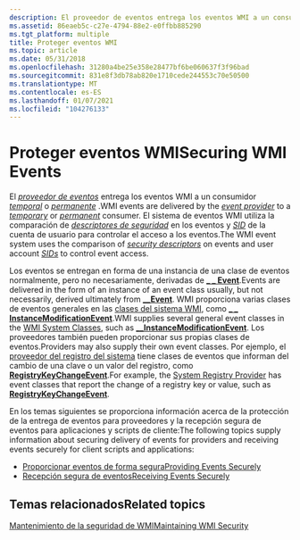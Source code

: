 ```yaml
---
description: El proveedor de eventos entrega los eventos WMI a un consumidor temporal o permanente. El sistema de eventos WMI utiliza la comparación de descriptores de seguridad en los eventos y SID de la cuenta de usuario para controlar el acceso a los eventos.
ms.assetid: 86eaeb5c-c27e-4794-88e2-e0ffbb885290
ms.tgt_platform: multiple
title: Proteger eventos WMI
ms.topic: article
ms.date: 05/31/2018
ms.openlocfilehash: 31280a4be25e358e28477bf6be060637f3f96bad
ms.sourcegitcommit: 831e8f3db78ab820e1710cede244553c70e50500
ms.translationtype: MT
ms.contentlocale: es-ES
ms.lasthandoff: 01/07/2021
ms.locfileid: "104276133"
---
```

# <a name="securing-wmi-events"></a><span data-ttu-id="87e5f-104">Proteger eventos WMI</span><span class="sxs-lookup"><span data-stu-id="87e5f-104">Securing WMI Events</span></span>

<span data-ttu-id="87e5f-105">El [*proveedor de eventos*](gloss-e.md) entrega los eventos WMI a un consumidor [*temporal*](gloss-t.md) o [*permanente*](gloss-p.md) .</span><span class="sxs-lookup"><span data-stu-id="87e5f-105">WMI events are delivered by the [*event provider*](gloss-e.md) to a [*temporary*](gloss-t.md) or [*permanent*](gloss-p.md) consumer.</span></span> <span data-ttu-id="87e5f-106">El sistema de eventos WMI utiliza la comparación de [*descriptores de seguridad*](gloss-s.md) en los eventos y [*SID*](gloss-s.md) de la cuenta de usuario para controlar el acceso a los eventos.</span><span class="sxs-lookup"><span data-stu-id="87e5f-106">The WMI event system uses the comparison of [*security descriptors*](gloss-s.md) on events and user account [*SIDs*](gloss-s.md) to control event access.</span></span>

<span data-ttu-id="87e5f-107">Los eventos se entregan en forma de una instancia de una clase de eventos normalmente, pero no necesariamente, derivadas de [**\_ \_ Event**](--event.md).</span><span class="sxs-lookup"><span data-stu-id="87e5f-107">Events are delivered in the form of an instance of an event class usually, but not necessarily, derived ultimately from [**\_\_Event**](--event.md).</span></span> <span data-ttu-id="87e5f-108">WMI proporciona varias clases de eventos generales en las [clases del sistema WMI](wmi-system-classes.md), como [**\_ \_ InstanceModificationEvent**](--instancemodificationevent.md).</span><span class="sxs-lookup"><span data-stu-id="87e5f-108">WMI supplies several general event classes in the [WMI System Classes](wmi-system-classes.md), such as [**\_\_InstanceModificationEvent**](--instancemodificationevent.md).</span></span> <span data-ttu-id="87e5f-109">Los proveedores también pueden proporcionar sus propias clases de eventos.</span><span class="sxs-lookup"><span data-stu-id="87e5f-109">Providers may also supply their own event classes.</span></span> <span data-ttu-id="87e5f-110">Por ejemplo, el [proveedor del registro del sistema](/previous-versions/windows/desktop/regprov/system-registry-provider) tiene clases de eventos que informan del cambio de una clave o un valor del registro, como [**RegistryKeyChangeEvent**](/previous-versions/windows/desktop/regprov/registrykeychangeevent).</span><span class="sxs-lookup"><span data-stu-id="87e5f-110">For example, the [System Registry Provider](/previous-versions/windows/desktop/regprov/system-registry-provider) has event classes that report the change of a registry key or value, such as [**RegistryKeyChangeEvent**](/previous-versions/windows/desktop/regprov/registrykeychangeevent).</span></span>

<span data-ttu-id="87e5f-111">En los temas siguientes se proporciona información acerca de la protección de la entrega de eventos para proveedores y la recepción segura de eventos para aplicaciones y scripts de cliente:</span><span class="sxs-lookup"><span data-stu-id="87e5f-111">The following topics supply information about securing delivery of events for providers and receiving events securely for client scripts and applications:</span></span>

-   [<span data-ttu-id="87e5f-112">Proporcionar eventos de forma segura</span><span class="sxs-lookup"><span data-stu-id="87e5f-112">Providing Events Securely</span></span>](providing-events-securely.md)
-   [<span data-ttu-id="87e5f-113">Recepción segura de eventos</span><span class="sxs-lookup"><span data-stu-id="87e5f-113">Receiving Events Securely</span></span>](receiving-events-securely.md)

## <a name="related-topics"></a><span data-ttu-id="87e5f-114">Temas relacionados</span><span class="sxs-lookup"><span data-stu-id="87e5f-114">Related topics</span></span>

<dl> <dt>

[<span data-ttu-id="87e5f-115">Mantenimiento de la seguridad de WMI</span><span class="sxs-lookup"><span data-stu-id="87e5f-115">Maintaining WMI Security</span></span>](maintaining-wmi-security.md)
</dt> </dl>

 

 
